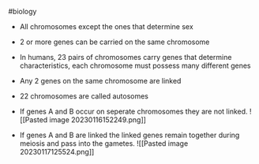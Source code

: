 #biology
- All chromosomes except the ones that determine sex
- 2 or more genes can be carried on the same chromosome
- In humans, 23 pairs of chromosomes carry genes that determine characteristics, each chromosome must possess many different genes
- Any 2 genes on the same chromosome are linked
- 22 chromosomes are called autosomes
- If genes A and B occur on seperate chromosomes they are not linked.
![[Pasted image 20230116152249.png]]

- If genes A and B are linked the linked genes remain together during meiosis and pass into the gametes.
![[Pasted image 20230117125524.png]]
